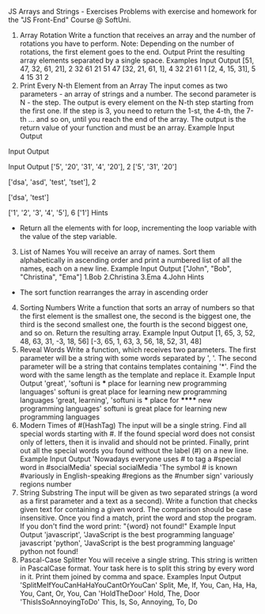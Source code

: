 JS Arrays and Strings - Exercises
Problems with exercise and homework for the "JS Front-End" Course @ SoftUni.

1. Array Rotation
   Write a function that receives an array and the number of rotations you have to perform.
   Note: Depending on the number of rotations, the first element goes to the end.
   Output
   Print the resulting array elements separated by a single space.
   Examples
   Input
   Output
   [51, 47, 32, 61, 21], 2
   32 61 21 51 47
   [32, 21, 61, 1], 4
   32 21 61 1
   [2, 4, 15, 31], 5
   4 15 31 2
2. Print Every N-th Element from an Array
   The input comes as two parameters - an array of strings and a number. The second parameter is N - the step.
   The output is every element on the N-th step starting from the first one. If the step is 3, you need to return the 1-st, the 4-th, the 7-th ... and so on, until you reach the end of the array.
   The output is the return value of your function and must be an array.
   Example
   Input
   Output

Input
Output

Input
Output
['5',
'20',
'31',
'4',
'20'],
2
['5', '31', '20']

['dsa',
'asd',
'test',
'tset'],
2

['dsa', 'test']

['1',
'2',
'3',
'4',
'5'],
6
['1']
Hints

- Return all the elements with for loop, incrementing the loop variable with the value of the step variable.

3. List of Names
   You will receive an array of names. Sort them alphabetically in ascending order and print a numbered list of all the names, each on a new line.
   Example
   Input
   Output
   ["John", "Bob", "Christina", "Ema"]
   1.Bob
   2.Christina
   3.Ema
   4.John
   Hints

- The sort function rearranges the array in ascending order

4. Sorting Numbers
   Write a function that sorts an array of numbers so that the first element is the smallest one, the second is the biggest one, the third is the second smallest one, the fourth is the second biggest one, and so on.
   Return the resulting array.
   Example
   Input
   Output
   [1, 65, 3, 52, 48, 63, 31, -3, 18, 56]
   [-3, 65, 1, 63, 3, 56, 18, 52, 31, 48]
5. Reveal Words
   Write a function, which receives two parameters.
   The first parameter will be a string with some words separated by ', '.
   The second parameter will be a string that contains templates containing '\*'.
   Find the word with the same length as the template and replace it.
   Example
   Input
   Output
   'great',
   'softuni is **\*** place for learning new programming languages'
   softuni is great place for learning new programming languages
   'great, learning',
   'softuni is **\*** place for **\*\*\*\*** new programming languages'
   softuni is great place for learning new programming languages
6. Modern Times of #(HashTag)
   The input will be a single string.
   Find all special words starting with #. If the found special word does not consist only of letters, then it is invalid and should not be printed.
   Finally, print out all the special words you found without the label (#) on a new line.
   Example
   Input
   Output
   'Nowadays everyone uses # to tag a #special word in #socialMedia'
   special
   socialMedia
   'The symbol # is known #variously in English-speaking #regions as the #number sign'
   variously
   regions
   number
7. String Substring
   The input will be given as two separated strings (a word as a first parameter and a text as a second).
   Write a function that checks given text for containing a given word. The comparison should be case insensitive. Once you find a match, print the word and stop the program.
   If you don't find the word print: "{word} not found!"
   Example
   Input
   Output
   'javascript',
   'JavaScript is the best programming language'
   javascript
   'python',
   'JavaScript is the best programming language'
   python not found!
8. Pascal-Case Splitter
   You will receive a single string.
   This string is written in PascalCase format. Your task here is to split this string by every word in it.
   Print them joined by comma and space.
   Examples
   Input
   Output
   'SplitMeIfYouCanHaHaYouCantOrYouCan'
   Split, Me, If, You, Can, Ha, Ha, You, Cant, Or, You, Can
   'HoldTheDoor'
   Hold, The, Door
   'ThisIsSoAnnoyingToDo'
   This, Is, So, Annoying, To, Do
